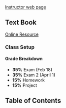 [Instructor web page](https://web.eecs.utk.edu/~mlangsto/courses/cs581/)
## Text Book
[Online Resource ](https://github.com/Maria4lexzy/LeetCodeTraining/blob/main/Introduction.to.Algorithms.4th.Leiserson.Stein.Rivest.Cormen.MIT.Press.9780262046305.EBooksWorld.ir.pdf)
### Class Setup
#### Grade Breakdown
- **35%** Exam (Feb 18)
- **35%** Exam 2 (April 1)
- **15%** Homework
- **15%** Project

## Table of Contents

